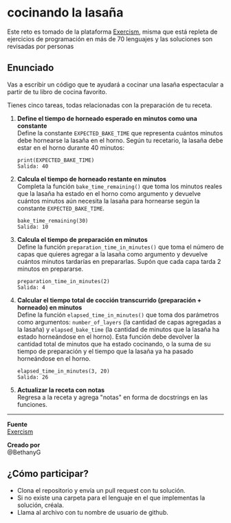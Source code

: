 ﻿# **cocinando la lasaña**

Este reto es tomado de la plataforma [Exercism](https://exercism.org/), misma que está repleta de ejercicios de programación en más de 70 lenguajes y las soluciones son revisadas por personas

## Enunciado

Vas a escribir un código que te ayudará a cocinar una lasaña espectacular a partir de tu libro de cocina favorito.

Tienes cinco tareas, todas relacionadas con la preparación de tu receta.

1. **Define el tiempo de horneado esperado en minutos como una constante**  
   Define la constante `EXPECTED_BAKE_TIME` que representa cuántos minutos debe hornearse la lasaña en el horno. Según tu recetario, la lasaña debe estar en el horno durante 40 minutos:

   ```código
   print(EXPECTED_BAKE_TIME)
   Salida: 40
   ```

2. **Calcula el tiempo de horneado restante en minutos**  
   Completa la función `bake_time_remaining()` que toma los minutos reales que la lasaña ha estado en el horno como argumento y devuelve cuántos minutos aún necesita la lasaña para hornearse según la constante `EXPECTED_BAKE_TIME`.

   ```código
   bake_time_remaining(30)
   Salida: 10
   ```

3. **Calcula el tiempo de preparación en minutos**  
   Define la función `preparation_time_in_minutes()` que toma el número de capas que quieres agregar a la lasaña como argumento y devuelve cuántos minutos tardarías en prepararlas. Supón que cada capa tarda 2 minutos en prepararse.

   ```código
   preparation_time_in_minutes(2)
   Salida: 4
   ```

4. **Calcular el tiempo total de cocción transcurrido (preparación + horneado) en minutos**  
   Define la función `elapsed_time_in_minutes()` que toma dos parámetros como argumentos: `number_of_layers` (la cantidad de capas agregadas a la lasaña) y `elapsed_bake_time` (la cantidad de minutos que la lasaña ha estado horneándose en el horno). Esta función debe devolver la cantidad total de minutos que ha estado cocinando, o la suma de su tiempo de preparación y el tiempo que la lasaña ya ha pasado horneándose en el horno.

   ```código
   elapsed_time_in_minutes(3, 20)
   Salida: 26
   ```

5. **Actualizar la receta con notas**  
   Regresa a la receta y agrega "notas" en forma de docstrings en las funciones.

---

**Fuente**  
[Exercism](https://exercism.org/)

**Creado por**  
@BethanyG


## ¿Cómo participar?

- Clona el repositorio y envía un pull request con tu solución.
- Si no existe una carpeta para el lenguaje en el que implementas la solución, créala.
- Llama al archivo con tu nombre de usuario de github.